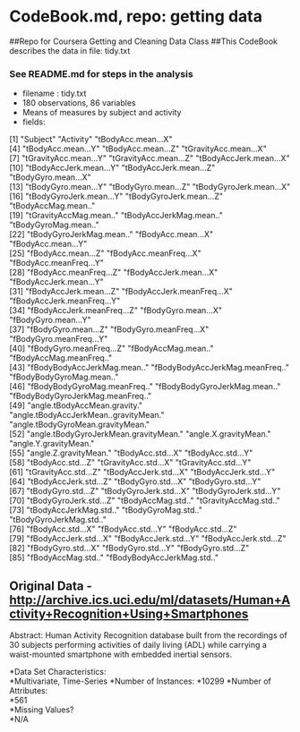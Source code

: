 # CodeBook.md, repo: getting data

##Repo for Coursera Getting and Cleaning Data Class
##This CodeBook describes the data in file: tidy.txt

### See README.md for steps in the analysis

* filename : tidy.txt
* 180 observations, 86 variables
* Means of measures by subject and activity
* fields:

 [1] "Subject"                              "Activity"                             "tBodyAcc.mean...X"                   
 [4] "tBodyAcc.mean...Y"                    "tBodyAcc.mean...Z"                    "tGravityAcc.mean...X"                
 [7] "tGravityAcc.mean...Y"                 "tGravityAcc.mean...Z"                 "tBodyAccJerk.mean...X"               
[10] "tBodyAccJerk.mean...Y"                "tBodyAccJerk.mean...Z"                "tBodyGyro.mean...X"                  
[13] "tBodyGyro.mean...Y"                   "tBodyGyro.mean...Z"                   "tBodyGyroJerk.mean...X"              
[16] "tBodyGyroJerk.mean...Y"               "tBodyGyroJerk.mean...Z"               "tBodyAccMag.mean.."                  
[19] "tGravityAccMag.mean.."                "tBodyAccJerkMag.mean.."               "tBodyGyroMag.mean.."                 
[22] "tBodyGyroJerkMag.mean.."              "fBodyAcc.mean...X"                    "fBodyAcc.mean...Y"                   
[25] "fBodyAcc.mean...Z"                    "fBodyAcc.meanFreq...X"                "fBodyAcc.meanFreq...Y"               
[28] "fBodyAcc.meanFreq...Z"                "fBodyAccJerk.mean...X"                "fBodyAccJerk.mean...Y"               
[31] "fBodyAccJerk.mean...Z"                "fBodyAccJerk.meanFreq...X"            "fBodyAccJerk.meanFreq...Y"           
[34] "fBodyAccJerk.meanFreq...Z"            "fBodyGyro.mean...X"                   "fBodyGyro.mean...Y"                  
[37] "fBodyGyro.mean...Z"                   "fBodyGyro.meanFreq...X"               "fBodyGyro.meanFreq...Y"              
[40] "fBodyGyro.meanFreq...Z"               "fBodyAccMag.mean.."                   "fBodyAccMag.meanFreq.."              
[43] "fBodyBodyAccJerkMag.mean.."           "fBodyBodyAccJerkMag.meanFreq.."       "fBodyBodyGyroMag.mean.."             
[46] "fBodyBodyGyroMag.meanFreq.."          "fBodyBodyGyroJerkMag.mean.."          "fBodyBodyGyroJerkMag.meanFreq.."     
[49] "angle.tBodyAccMean.gravity."          "angle.tBodyAccJerkMean..gravityMean." "angle.tBodyGyroMean.gravityMean."    
[52] "angle.tBodyGyroJerkMean.gravityMean." "angle.X.gravityMean."                 "angle.Y.gravityMean."                
[55] "angle.Z.gravityMean."                 "tBodyAcc.std...X"                     "tBodyAcc.std...Y"                    
[58] "tBodyAcc.std...Z"                     "tGravityAcc.std...X"                  "tGravityAcc.std...Y"                 
[61] "tGravityAcc.std...Z"                  "tBodyAccJerk.std...X"                 "tBodyAccJerk.std...Y"                
[64] "tBodyAccJerk.std...Z"                 "tBodyGyro.std...X"                    "tBodyGyro.std...Y"                   
[67] "tBodyGyro.std...Z"                    "tBodyGyroJerk.std...X"                "tBodyGyroJerk.std...Y"               
[70] "tBodyGyroJerk.std...Z"                "tBodyAccMag.std.."                    "tGravityAccMag.std.."                
[73] "tBodyAccJerkMag.std.."                "tBodyGyroMag.std.."                   "tBodyGyroJerkMag.std.."              
[76] "fBodyAcc.std...X"                     "fBodyAcc.std...Y"                     "fBodyAcc.std...Z"                    
[79] "fBodyAccJerk.std...X"                 "fBodyAccJerk.std...Y"                 "fBodyAccJerk.std...Z"                
[82] "fBodyGyro.std...X"                    "fBodyGyro.std...Y"                    "fBodyGyro.std...Z"                   
[85] "fBodyAccMag.std.."                    "fBodyBodyAccJerkMag.std.."  


## Original Data - http://archive.ics.uci.edu/ml/datasets/Human+Activity+Recognition+Using+Smartphones
Abstract: Human Activity Recognition database built from the recordings of 30 subjects performing activities of 
daily living (ADL) while carrying a waist-mounted smartphone with embedded inertial sensors.
	
*Data Set Characteristics:  	
*Multivariate, Time-Series
*Number of Instances:
*10299
*Number of Attributes:	
*561	
*Missing Values?	
*N/A
	